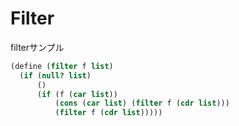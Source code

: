 # Filter

filterサンプル

```scheme
(define (filter f list)
  (if (null? list)
      ()
      (if (f (car list))
          (cons (car list) (filter f (cdr list)))
          (filter f (cdr list)))))
```
